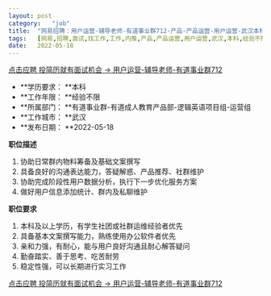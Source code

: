 ```yaml
---
layout:	post
category:	"job"
title:	"网易招聘：用户运营-辅导老师-有道事业群712-产品-产品运营-用户运营-武汉本科经验不限"
tags:	[网易,招聘,面试,找工作,工作,内推,产品,产品运营,用户运营,武汉,本科,经验不限]
date:	2022-05-18
---
```


[点击应聘 投简历就有面试机会 -> 用户运营-辅导老师-有道事业群712](http://mobile.bole.netease.com/bole/boleDetail?id=40319&employeeId=346f03c3cda5f04c&key=all)



- **学历要求： **本科
- **工作年限： **经验不限
- **所属部门： **有道事业群-有道成人教育产品部-逻辑英语项目组-运营组
- **工作城市： **武汉
- **发布日期： **2022-05-18



**职位描述**
1. 协助日常群内物料筹备及基础文案撰写
2. 具备良好的沟通表达能力，答疑解惑、产品推荐、社群维护
3. 协助完成阶段性用户数据分析，执行下一步优化服务方案
4. 做好用户信息添加统计、群内及私聊维护



**职位要求**
1. 本科及以上学历，有学生社团或社群运维经验者优先
2. 具备基本文案撰写能力，熟练使用办公软件者优先
3. 亲和力强，有耐心，能与用户良好沟通且耐心解答疑问
4. 勤奋踏实、善于思考、吃苦耐劳
5. 稳定性强，可以长期进行实习工作



[点击应聘 投简历就有面试机会 -> 用户运营-辅导老师-有道事业群712](http://mobile.bole.netease.com/bole/boleDetail?id=40319&employeeId=346f03c3cda5f04c&key=all)